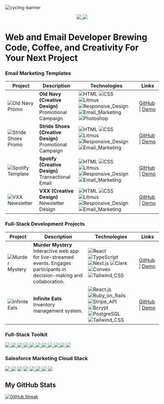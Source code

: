 
![cycling-banner](https://res.cloudinary.com/daq5feofb/image/upload/v1702119674/Joshua_Mayhew_1200_x_342_px_lnmrsf.png)

<p align="center">
  <a href="https://joshmayhew.dev" target="_blank">
      <img src="https://img.shields.io/static/v1?&style=flat&logo=react&logoColor=AD9D90&labelColor=white&label=&message=PORTFOLIO&color=AD9D90"/>
  </a>
  <a href="https://www.linkedin.com/in/joshua-mayhew-dev/" target="_blank">
     <img src="https://img.shields.io/static/v1?&style=flat&logo=linkedin&logoColor=AD9D90&labelColor=white&label=&message=LINKEDIN&color=AD9D90"/>
  </a>
</p>

# Web and Email Developer Brewing Code, Coffee, and Creativity For Your Next Project 


### Email Marketing Templates

| Project | Description | Technologies | Links |
| ------- | ----------- | ------------ | ----- |
| ![Old Navy Promo](https://res.cloudinary.com/daq5feofb/image/upload/w_100/v1701505843/6_qb3dwx.png) | **Old Navy (Creative Design)** <br> Promotional Campaign | ![HTML](https://img.shields.io/badge/-HTML-AD9D90) ![CSS](https://img.shields.io/badge/-CSS-AD9D90) ![Litmus](https://img.shields.io/badge/-Litmus-AD9D90) ![Responsive_Design](https://img.shields.io/badge/-Responsive_Design-AD9D90) ![Email_Marketing](https://img.shields.io/badge/-Email_Marketing-AD9D90) ![Photoshop](https://img.shields.io/badge/-Photoshop-AD9D90) | [GitHub](https://github.com/jmayheww/old-navy-cyber-monday-sale) \| [Demo](https://old-navy-cyber-monday-sale-promo-template.vercel.app/) |
| ![Stride Shoes Promo](https://res.cloudinary.com/daq5feofb/image/upload/w_100/v1701505843/5_ealx9p.png) | **Stride Shoes (Creative Design)** <br> Promotional Campaign | ![HTML](https://img.shields.io/badge/-HTML-AD9D90) ![CSS](https://img.shields.io/badge/-CSS-AD9D90) ![Litmus](https://img.shields.io/badge/-Litmus-AD9D90) ![Responsive_Design](https://img.shields.io/badge/-Responsive_Design-AD9D90) ![Email_Marketing](https://img.shields.io/badge/-Email_Marketing-AD9D90) | [GitHub](https://github.com/jmayheww/stride-suggested) \| [Demo](https://stride-promotional.vercel.app/) |
| ![Spotify Template](https://res.cloudinary.com/daq5feofb/image/upload/w_100/v1701505842/4_ne96fd.png) | **Spotify (Creative Design)** <br> Transactional Email | ![HTML](https://img.shields.io/badge/-HTML-AD9D90) ![CSS](https://img.shields.io/badge/-CSS-AD9D90) ![Litmus](https://img.shields.io/badge/-Litmus-AD9D90) ![Responsive_Design](https://img.shields.io/badge/-Responsive_Design-AD9D90) ![Email_Marketing](https://img.shields.io/badge/-Email_Marketing-AD9D90) | [GitHub](https://github.com/jmayheww/spotify-reset-password-template) \| [Demo](https://spotify-reset-password-template.vercel.app/) |
| ![VXX Newsletter](https://res.cloudinary.com/daq5feofb/image/upload/w_100/v1701505843/3_torid4.png) | **VXX (Creative Design)** <br> Newsletter Design | ![HTML](https://img.shields.io/badge/-HTML-AD9D90) ![CSS](https://img.shields.io/badge/-CSS-AD9D90) ![Litmus](https://img.shields.io/badge/-Litmus-AD9D90) ![Responsive_Design](https://img.shields.io/badge/-Responsive_Design-AD9D90) ![Email_Marketing](https://img.shields.io/badge/-Email_Marketing-AD9D90) | [GitHub](https://github.com/jmayheww/VXX-newsletter) \| [Demo](https://vxx-newsletter.vercel.app/) |




### Full-Stack Development Projects

| Project | Description | Technologies | Links |
| ------- | ----------- | ------------ | ----- |
| ![Murder Mystery](https://res.cloudinary.com/daq5feofb/image/upload/w_100/v1699000580/7_iepciy.png) | **Murder Mystery** <br> Interactive web app for live-streamed events. Engages participants in decision-making and collaboration. | ![React](https://img.shields.io/badge/-React-AD9D90) ![TypeScript](https://img.shields.io/badge/-TypeScript-AD9D90) ![Next.js](https://img.shields.io/badge/-Next.js-AD9D90) ![Clerk](https://img.shields.io/badge/-Clerk-AD9D90) ![Convex](https://img.shields.io/badge/-Convex-AD9D90) ![Tailwind_CSS](https://img.shields.io/badge/-Tailwind_CSS-AD9D90) | [GitHub](https://github.com/jamesMAwalker/murder-mystery) \| [Demo](https://murder-mystery-ielts.vercel.app/) |
| ![Infinite Eats](https://res.cloudinary.com/daq5feofb/image/upload/w_100/v1699000591/8_fdho3o.png) | **Infinite Eats** <br> Inventory management system. | ![React.js](https://img.shields.io/badge/-React.js-AD9D90) ![Ruby_on_Rails](https://img.shields.io/badge/-Ruby_on_Rails-AD9D90) ![Stripe_API](https://img.shields.io/badge/-Stripe_API-AD9D90) ![Bcrypt](https://img.shields.io/badge/-Bcrypt-AD9D90) ![PostgreSQL](https://img.shields.io/badge/-PostgreSQL-AD9D90) ![Tailwind_CSS](https://img.shields.io/badge/-Tailwind_CSS-AD9D90) | [GitHub](https://github.com/jmayheww/infinite-eats) \| [Demo](https://infinite-eats.onrender.com/home) |



### Full-Stack Toolkit

<div align="left">
  <a href="https://developer.mozilla.org/en-US/docs/Web/JavaScript" target="_blank">
    <img src="https://img.shields.io/badge/-JavaScript-AD9D90?style=flat&logo=javascript&logoColor=white"/>
  </a>
  <a href="https://www.typescriptlang.org/docs/" target="_blank">
    <img src="https://img.shields.io/badge/-TypeScript-AD9D90?style=flat&logo=typescript&logoColor=white"/>
  </a>
  <a href="https://reactjs.org/docs/getting-started.html" target="_blank">
    <img src="https://img.shields.io/badge/-React-AD9D90?style=flat&logo=react&logoColor=white"/>
  </a>
  <a href="https://nextjs.org/docs" target="_blank">
    <img src="https://img.shields.io/badge/-Next.js-AD9D90?style=flat&logo=next.js&logoColor=white"/>
  </a>
  <a href="https://www.ruby-lang.org/en/documentation/" target="_blank">
    <img src="https://img.shields.io/badge/-Ruby-AD9D90?style=flat&logo=ruby&logoColor=white"/>
  </a>
  <a href="https://guides.rubyonrails.org/" target="_blank">
    <img src="https://img.shields.io/badge/-Ruby_on_Rails-AD9D90?style=flat&logo=ruby-on-rails&logoColor=white"/>
  </a>
  <a href="https://www.postgresql.org/docs/" target="_blank">
    <img src="https://img.shields.io/badge/-SQL-AD9D90?style=flat&logo=postgresql&logoColor=white"/>
  </a>
  <a href="https://stripe.com/docs" target="_blank">
    <img src="https://img.shields.io/badge/-Stripe-AD9D90?style=flat&logo=stripe&logoColor=white"/>
  </a>
  <a href="https://git-scm.com/doc" target="_blank">
    <img src="https://img.shields.io/badge/-Git-AD9D90?style=flat&logo=git&logoColor=white"/>
  </a>
  <a href="https://vitejs.dev/guide/" target="_blank">
    <img src="https://img.shields.io/badge/-Vite-AD9D90?style=flat&logo=vite&logoColor=white"/>
  </a>
  <a href="https://tailwindcss.com/docs" target="_blank">
    <img src="https://img.shields.io/badge/-Tailwind_CSS-AD9D90?style=flat&logo=tailwindcss&logoColor=white"/>
  </a>
</div>

### Salesforce Marketing Cloud Stack

<div align="left">
  <a href="https://developer.mozilla.org/en-US/docs/Web/HTML" target="_blank">
    <img src="https://img.shields.io/badge/-HTML_&_CSS-AD9D90?style=flat&logo=html5&logoColor=white"/>
  </a>
  <img src="https://img.shields.io/badge/-AMPScript-AD9D90?style=flat"/>
  <img src="https://img.shields.io/badge/-Responsive_Design-AD9D90?style=flat"/>
  <img src="https://img.shields.io/badge/-SFMC_Journey_Builder-AD9D90?style=flat"/>
  <a href="https://www.litmus.com/" target="_blank">
    <img src="https://img.shields.io/badge/-Litmus-AD9D90?style=flat"/>
  </a>
  <a href="https://www.emailonacid.com/" target="_blank">
    <img src="https://img.shields.io/badge/-Email_on_Acid-AD9D90?style=flat"/>
  </a>
  <img src="https://img.shields.io/badge/-SFMC_Data_Extensions-AD9D90?style=flat"/>
  <img src="https://img.shields.io/badge/-API_Integration-AD9D90?style=flat"/>
</div>

## My GitHub Stats



[![GitHub Streak](https://streak-stats.demolab.com/?user=jmayheww&theme=default&border_radius=4.5)](https://git.io/streak-stats)






<!--
**jmayheww/jmayheww** is a ✨ _special_ ✨ repository because its `README.md` (this file) appears on your GitHub profile.

Here are some ideas to get you started:

- 🔭 I’m currently working on ...
- 🌱 I’m currently learning ...
- 👯 I’m looking to collaborate on ...
- 🤔 I’m looking for help with ...
- 💬 Ask me about ...
- 📫 How to reach me: ...
- 😄 Pronouns: ...
- ⚡ Fun fact: ...
-->
